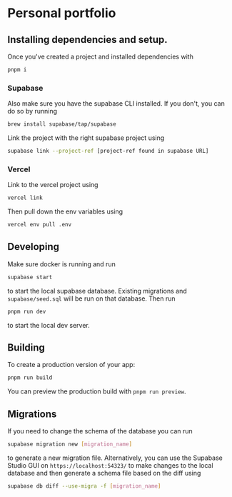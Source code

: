 # Personal portfolio

## Installing dependencies and setup.

Once you've created a project and installed dependencies with

```bash
pnpm i
```

### Supabase

Also make sure you have the supabase CLI installed. If you don't, you can do so by running

```bash
brew install supabase/tap/supabase
```

Link the project with the right supabase project using

```bash
supabase link --project-ref [project-ref found in supabase URL]
```

### Vercel

Link to the vercel project using

```bash
vercel link
```

Then pull down the env variables using

```bash
vercel env pull .env
```

## Developing

Make sure docker is running and run

```bash
supabase start
```

to start the local supabase database. Existing migrations and `supabase/seed.sql` will be run on that database.
Then run

```bash
pnpm run dev
```

to start the local dev server.

## Building

To create a production version of your app:

```bash
pnpm run build
```

You can preview the production build with `pnpm run preview`.

## Migrations

If you need to change the schema of the database you can run

```bash
supabase migration new [migration_name]
```

to generate a new migration file.
Alternatively, you can use the Supabase Studio GUI on `https://localhost:54323/` to make changes to the local database and then generate a schema file based on the diff using

```bash
supabase db diff --use-migra -f [migration_name]
```
